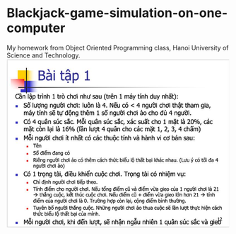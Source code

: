 # Blackjack-game-simulation-on-one-computer

My homework from Object Oriented Programming class, Hanoi University of Science and Technology.
![alt text](https://github.com/KurtdyNguyen/Blakcjack-and-Dice/blob/main/Homework_Instruction(VNese).png?raw=true)
